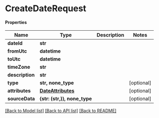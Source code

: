 # CreateDateRequest

#### Properties
Name | Type | Description | Notes
------------ | ------------- | ------------- | -------------
**dateId** | **str** |  | 
**fromUtc** | **datetime** |  | 
**toUtc** | **datetime** |  | 
**timeZone** | **str** |  | 
**description** | **str** |  | 
**type** | **str, none_type** |  | [optional] 
**attributes** | [**DateAttributes**](DateAttributes.md) |  | [optional] 
**sourceData** | **{str: (str,)}, none_type** |  | [optional] 

[[Back to Model list]](../README.md#documentation-for-models) [[Back to API list]](../README.md#documentation-for-api-endpoints) [[Back to README]](../README.md)

